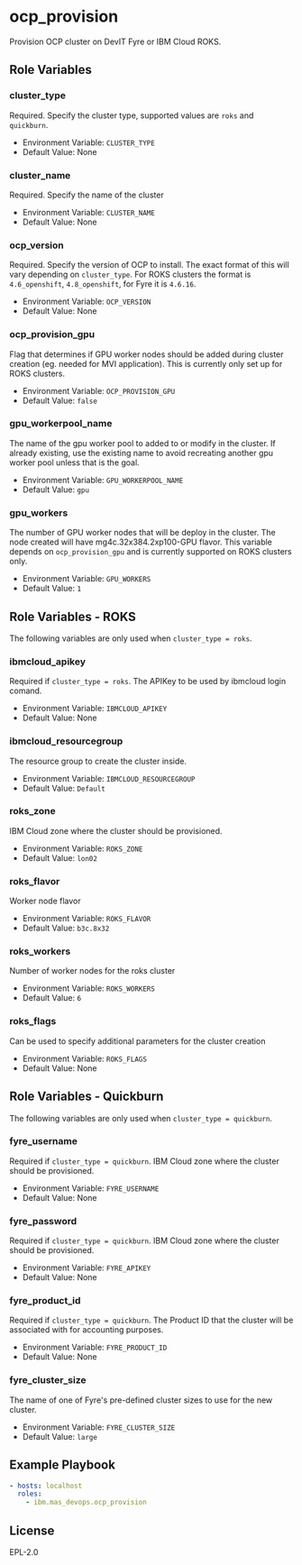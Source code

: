 ocp_provision
=============

Provision OCP cluster on DevIT Fyre or IBM Cloud ROKS.


Role Variables
--------------

### cluster_type
Required.  Specify the cluster type, supported values are `roks` and `quickburn`.

- Environment Variable: `CLUSTER_TYPE`
- Default Value: None

### cluster_name
Required.  Specify the name of the cluster

- Environment Variable: `CLUSTER_NAME`
- Default Value: None

### ocp_version
Required.  Specify the version of OCP to install.  The exact format of this will vary depending on `cluster_type`.  For ROKS clusters the format is `4.6_openshift`, `4.8_openshift`, for Fyre it is `4.6.16`.

- Environment Variable: `OCP_VERSION`
- Default Value: None

### ocp_provision_gpu
Flag that determines if GPU worker nodes should be added during cluster creation (eg. needed for MVI application). This is currently only set up for ROKS clusters.

- Environment Variable: `OCP_PROVISION_GPU`
- Default Value: `false`

### gpu_workerpool_name
The name of the gpu worker pool to added to or modify in the cluster. If already existing, use the existing name to avoid recreating another gpu worker pool unless that is the goal. 

- Environment Variable: `GPU_WORKERPOOL_NAME`
- Default Value: `gpu`

### gpu_workers
The number of GPU worker nodes that will be deploy in the cluster. The node created will have mg4c.32x384.2xp100-GPU flavor. This variable depends on `ocp_provision_gpu` and is currently supported on ROKS clusters only.

- Environment Variable: `GPU_WORKERS`
- Default Value: `1`


Role Variables - ROKS
---------------------
The following variables are only used when `cluster_type = roks`.

### ibmcloud_apikey
Required if `cluster_type = roks`.  The APIKey to be used by ibmcloud login comand.

- Environment Variable: `IBMCLOUD_APIKEY`
- Default Value: None

### ibmcloud_resourcegroup
The resource group to create the cluster inside.

- Environment Variable: `IBMCLOUD_RESOURCEGROUP`
- Default Value: `Default`

### roks_zone
IBM Cloud zone where the cluster should be provisioned.

- Environment Variable: `ROKS_ZONE`
- Default Value: `lon02`

### roks_flavor
Worker node flavor

- Environment Variable: `ROKS_FLAVOR`
- Default Value: `b3c.8x32`

### roks_workers
Number of worker nodes for the roks cluster

- Environment Variable: `ROKS_WORKERS`
- Default Value: `6`

### roks_flags
Can be used to specify additional parameters for the cluster creation

- Environment Variable: `ROKS_FLAGS`
- Default Value: None


Role Variables - Quickburn
--------------------------
The following variables are only used when `cluster_type = quickburn`.

### fyre_username
Required if `cluster_type = quickburn`.  IBM Cloud zone where the cluster should be provisioned.

- Environment Variable: `FYRE_USERNAME`
- Default Value: None

### fyre_password
Required if `cluster_type = quickburn`.  IBM Cloud zone where the cluster should be provisioned.

- Environment Variable: `FYRE_APIKEY`
- Default Value: None

### fyre_product_id
Required if `cluster_type = quickburn`.  The Product ID that the cluster will be associated with for accounting purposes.

- Environment Variable: `FYRE_PRODUCT_ID`
- Default Value: None

### fyre_cluster_size
The name of one of Fyre's pre-defined cluster sizes to use for the new cluster.

- Environment Variable: `FYRE_CLUSTER_SIZE`
- Default Value: `large`



Example Playbook
-----------------------

```yaml
- hosts: localhost
  roles:
    - ibm.mas_devops.ocp_provision
```

License
-------

EPL-2.0
